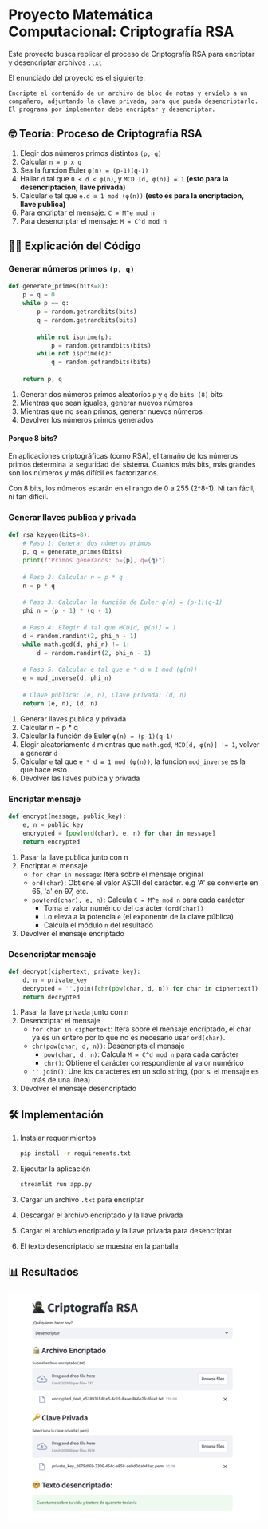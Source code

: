 # Proyecto Matemática Computacional: Criptografía RSA

Este proyecto busca replicar el proceso de Criptografía RSA para encriptar y desencriptar archivos `.txt`

El enunciado del proyecto es el siguiente:
```
Encripte el contenido de un archivo de bloc de notas y envíelo a un compañero, adjuntando la clave privada, para que pueda desencriptarlo. 
El programa por implementar debe encriptar y desencriptar.
```

## 🤓 Teoría: Proceso de Criptografía RSA 
1. Elegir dos números primos distintos `(p, q)`
2. Calcular `n = p x q`
3. Sea la funcion Euler `φ(n) = (p-1)(q-1)`
4. Hallar `d` tal que `0 < d < φ(n)`, y `MCD [d, φ(n)] = 1` **(esto para la desencriptacion, llave privada)**
5. Calcular `e` tal que `e.d ≅ 1 mod (φ(n))` **(esto es para la encriptacion, llave publica)**
6. Para encriptar el mensaje: `C = M^e mod n`
7. Para desencriptar el mensaje: `M = C^d mod n`


## 🧑‍💻 Explicación del Código
### Generar números primos `(p, q)`
```py
def generate_primes(bits=8):
    p = q = 0
    while p == q:
        p = random.getrandbits(bits)
        q = random.getrandbits(bits)

        while not isprime(p): 
            p = random.getrandbits(bits)
        while not isprime(q): 
            q = random.getrandbits(bits)

    return p, q
```
1. Generar dos números primos aleatorios `p` y `q` de `bits (8)` bits
2. Mientras que sean iguales, generar nuevos números
3. Mientras que no sean primos, generar nuevos números
4. Devolver los números primos generados

#### Porque 8 bits?
En aplicaciones criptográficas (como RSA), el tamaño de los números primos determina la seguridad del sistema. Cuantos más bits, más grandes son los números y más difícil es factorizarlos.

Con 8 bits, los números estarán en el rango de 0 a 255 (2^8-1). Ni tan fácil, ni tan difícil.


### Generar llaves publica y privada
```py
def rsa_keygen(bits=8):
    # Paso 1: Generar dos números primos
    p, q = generate_primes(bits)
    print(f"Primos generados: p={p}, q={q}")

    # Paso 2: Calcular n = p * q
    n = p * q

    # Paso 3: Calcular la función de Euler φ(n) = (p-1)(q-1)
    phi_n = (p - 1) * (q - 1)

    # Paso 4: Elegir d tal que MCD[d, φ(n)] = 1
    d = random.randint(2, phi_n - 1)
    while math.gcd(d, phi_n) != 1:
        d = random.randint(2, phi_n - 1)

    # Paso 5: Calcular e tal que e * d ≅ 1 mod (φ(n))
    e = mod_inverse(d, phi_n)

    # Clave pública: (e, n), Clave privada: (d, n)
    return (e, n), (d, n)
```
1. Generar llaves publica y privada
2. Calcular  n = p * q
3. Calcular la función de Euler `φ(n) = (p-1)(q-1)`
4. Elegir aleatoriamente `d` mientras que `math.gcd`, `MCD[d, φ(n)] != 1`, volver a generar `d`
5. Calcular `e` tal que `e * d ≅ 1 mod (φ(n))`, la funcion `mod_inverse` es la que hace esto
6. Devolver las llaves publica y privada


### Encriptar mensaje
```py
def encrypt(message, public_key):
    e, n = public_key
    encrypted = [pow(ord(char), e, n) for char in message]
    return encrypted
```
1. Pasar la llave publica junto con n
2. Encriptar el mensaje
    - `for char in message`: Itera sobre el mensaje original
    - `ord(char)`: Obtiene el valor ASCII del carácter. e.g 'A' se convierte en 65, 'a' en 97, etc.
    - `pow(ord(char), e, n)`: Calcula `C = M^e mod n` para cada carácter
        - Toma el valor numérico del carácter `(ord(char))`
        - Lo eleva a la potencia `e` (el exponente de la clave pública)
        - Calcula el módulo `n` del resultado
3. Devolver el mensaje encriptado
    
    
### Desencriptar mensaje
```py
def decrypt(ciphertext, private_key):
    d, n = private_key
    decrypted = ''.join([chr(pow(char, d, n)) for char in ciphertext])
    return decrypted
```
1. Pasar la llave privada junto con n
2. Desencriptar el mensaje
    - `for char in ciphertext`: Itera sobre el mensaje encriptado, el char ya es un entero por lo que no es necesario usar `ord(char)`.
    - `chr(pow(char, d, n))`: Desencripta el mensaje
        - `pow(char, d, n)`: Calcula `M = C^d mod n` para cada carácter
        - `chr()`: Obtiene el carácter correspondiente al valor numérico
    - `''.join()`: Une los caracteres en un solo string, (por si el mensaje es más de una línea)
3. Devolver el mensaje desencriptado


## 🛠️ Implementación
1. Instalar requerimientos
    ```bash
    pip install -r requirements.txt
    ```

2. Ejecutar la aplicación
    ```bash
    streamlit run app.py
    ```

3. Cargar un archivo `.txt` para encriptar

4. Descargar el archivo encriptado y la llave privada

5. Cargar el archivo encriptado y la llave privada para desencriptar

6. El texto desencriptado se muestra en la pantalla


## 📊 Resultados
![alt text](imgs/crypto_demo.png)